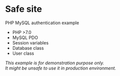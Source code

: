 # Safe site
PHP MySQL authentication example

* PHP >7.0
* MySQL PDO
* Session variables
* Database class
* User class

_This example is for demonstration purpose only.   
It might be unsafe to use it in production environment._